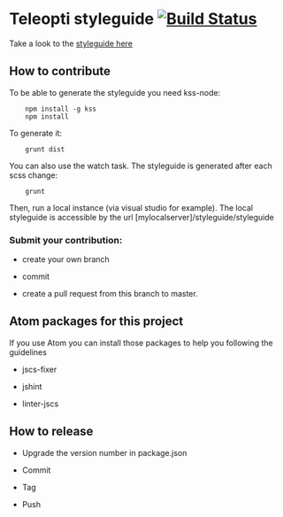 # Teleopti styleguide [![Build Status](https://travis-ci.org/Teleopti/styleguide.svg?branch=master)](https://travis-ci.org/Teleopti/styleguide)

Take a look to the [styleguide here](http://teleopti.github.io/styleguide/styleguide)

## How to contribute

To be able to generate the styleguide you need kss-node:

		npm install -g kss
		npm install

To generate it:

		grunt dist

You can also use the watch task. The styleguide is generated after each scss change:

		grunt

Then, run a local instance (via visual studio for example). The local styleguide is accessible by the url [mylocalserver]/styleguide/styleguide


### Submit your contribution:

* create your own branch

* commit

* create a pull request from this branch to master.


## Atom packages for this project

If you use Atom you can install those packages to help you following the guidelines

* jscs-fixer

* jshint

* linter-jscs

## How to release

* Upgrade the version number in package.json

* Commit

* Tag

* Push
